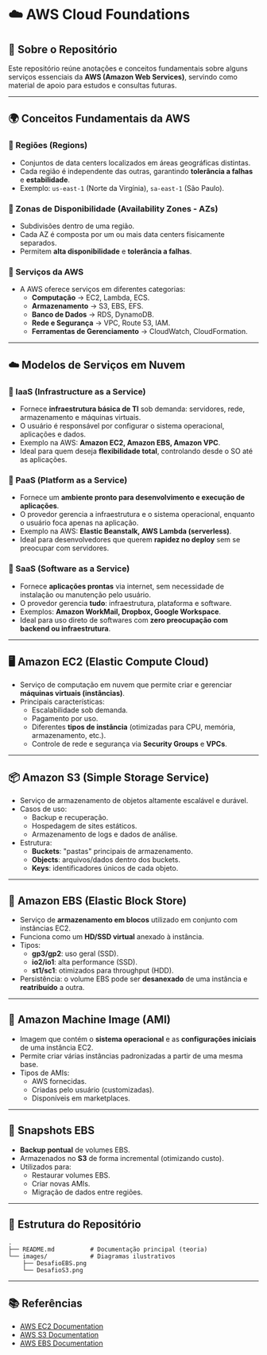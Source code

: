 # ☁️ AWS Cloud Foundations

## 📌 Sobre o Repositório  
Este repositório reúne anotações e conceitos fundamentais sobre alguns serviços essenciais da **AWS (Amazon Web Services)**, servindo como material de apoio para estudos e consultas futuras.  

---

## 🌍 Conceitos Fundamentais da AWS  

### 🔹 Regiões (Regions)  
- Conjuntos de data centers localizados em áreas geográficas distintas.  
- Cada região é independente das outras, garantindo **tolerância a falhas** e **estabilidade**.  
- Exemplo: `us-east-1` (Norte da Virgínia), `sa-east-1` (São Paulo).  

### 🔹 Zonas de Disponibilidade (Availability Zones - AZs)  
- Subdivisões dentro de uma região.  
- Cada AZ é composta por um ou mais data centers fisicamente separados.  
- Permitem **alta disponibilidade** e **tolerância a falhas**.  

### 🔹 Serviços da AWS  
- A AWS oferece serviços em diferentes categorias:  
  - **Computação** → EC2, Lambda, ECS.  
  - **Armazenamento** → S3, EBS, EFS.  
  - **Banco de Dados** → RDS, DynamoDB.  
  - **Rede e Segurança** → VPC, Route 53, IAM.  
  - **Ferramentas de Gerenciamento** → CloudWatch, CloudFormation. 

---

## ☁️ Modelos de Serviços em Nuvem  

### 🔹 IaaS (Infrastructure as a Service)  
- Fornece **infraestrutura básica de TI** sob demanda: servidores, rede, armazenamento e máquinas virtuais.  
- O usuário é responsável por configurar o sistema operacional, aplicações e dados.  
- Exemplo na AWS: **Amazon EC2, Amazon EBS, Amazon VPC**.  
- Ideal para quem deseja **flexibilidade total**, controlando desde o SO até as aplicações.  

### 🔹 PaaS (Platform as a Service)  
- Fornece um **ambiente pronto para desenvolvimento e execução de aplicações**.  
- O provedor gerencia a infraestrutura e o sistema operacional, enquanto o usuário foca apenas na aplicação.  
- Exemplo na AWS: **Elastic Beanstalk, AWS Lambda (serverless)**.  
- Ideal para desenvolvedores que querem **rapidez no deploy** sem se preocupar com servidores.  

### 🔹 SaaS (Software as a Service)  
- Fornece **aplicações prontas** via internet, sem necessidade de instalação ou manutenção pelo usuário.  
- O provedor gerencia **tudo**: infraestrutura, plataforma e software.  
- Exemplos: **Amazon WorkMail, Dropbox, Google Workspace**.  
- Ideal para uso direto de softwares com **zero preocupação com backend ou infraestrutura**.  

---

## 🖥️ Amazon EC2 (Elastic Compute Cloud)  
- Serviço de computação em nuvem que permite criar e gerenciar **máquinas virtuais (instâncias)**.  
- Principais características:  
  - Escalabilidade sob demanda.  
  - Pagamento por uso.  
  - Diferentes **tipos de instância** (otimizadas para CPU, memória, armazenamento, etc.).  
  - Controle de rede e segurança via **Security Groups** e **VPCs**.  

---

## 📦 Amazon S3 (Simple Storage Service)  
- Serviço de armazenamento de objetos altamente escalável e durável.  
- Casos de uso:  
  - Backup e recuperação.  
  - Hospedagem de sites estáticos.  
  - Armazenamento de logs e dados de análise.  
- Estrutura:  
  - **Buckets**: "pastas" principais de armazenamento.  
  - **Objects**: arquivos/dados dentro dos buckets.  
  - **Keys**: identificadores únicos de cada objeto.  

---

## 💾 Amazon EBS (Elastic Block Store)  
- Serviço de **armazenamento em blocos** utilizado em conjunto com instâncias EC2.  
- Funciona como um **HD/SSD virtual** anexado à instância.  
- Tipos:  
  - **gp3/gp2**: uso geral (SSD).  
  - **io2/io1**: alta performance (SSD).  
  - **st1/sc1**: otimizados para throughput (HDD).  
- Persistência: o volume EBS pode ser **desanexado** de uma instância e **reatribuído** a outra.  

---

## 📀 Amazon Machine Image (AMI)  
- Imagem que contém o **sistema operacional** e as **configurações iniciais** de uma instância EC2.  
- Permite criar várias instâncias padronizadas a partir de uma mesma base.  
- Tipos de AMIs:  
  - AWS fornecidas.  
  - Criadas pelo usuário (customizadas).  
  - Disponíveis em marketplaces.  

---

## 🔄 Snapshots EBS  
- **Backup pontual** de volumes EBS.  
- Armazenados no **S3** de forma incremental (otimizando custo).  
- Utilizados para:  
  - Restaurar volumes EBS.  
  - Criar novas AMIs.  
  - Migração de dados entre regiões.  

---

## 📂 Estrutura do Repositório 
```
.
├── README.md          # Documentação principal (teoria)
└── images/            # Diagramas ilustrativos
    ├── DesafioEBS.png
    └── DesafioS3.png

```
    
---

## 📚 Referências  
- [AWS EC2 Documentation](https://docs.aws.amazon.com/ec2/)  
- [AWS S3 Documentation](https://docs.aws.amazon.com/s3/)  
- [AWS EBS Documentation](https://docs.aws.amazon.com/ebs/)  

